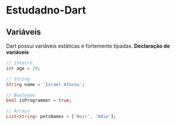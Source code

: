 # Estudadno-Dart
## Variáveis
Dart possui variáveis estáticas e fortemente tipadas.
**Declaração de variáveis**
```dart
// Inteiro
int age = 29;

// String
String name = 'Israel Afonso';

// Booleano
bool isProgrammer = true;

// Arrays
List<String> petsNames = ['Noir', 'Odie'];
```
